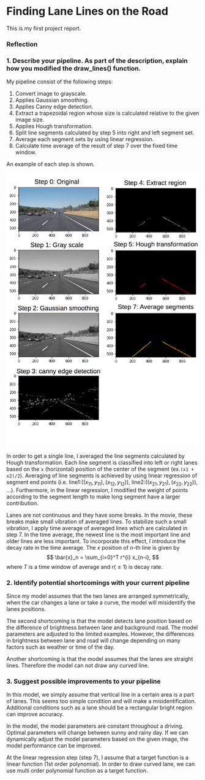 # **Finding Lane Lines on the Road**

This is my first project report.

### Reflection

### 1. Describe your pipeline. As part of the description, explain how you modified the draw_lines() function.

My pipeline consist of the following steps:

1. Convert image to grayscale.
2. Applies Gaussian smoothing.
3. Applies Canny edge detection.
4. Extract a trapezoidal region whose size is calculated relative to the given image size.
5. Applies Hough transformation.
6. Split line segments calculated by step 5 into right and left segment set.
7. Average each segment sets by using linear regression.
8. Calculate time average of the result of step 7 over the fixed time window.

An example of each step is shown.

![pipeline-example](test_images_out/PipelineExample.png "pipeline-example")

In order to get a single line, I averaged the line segments calculated by Hough transformation. Each line segment is classified into left or right lanes based on the `x` (horizontal) position of the center of the segment (ex.`(x1 + x2)/2`). Averaging of line segments is achieved by using linear regression of segment end points (i.e. line1:$((x_{11}, y_{11}), (x_{12}, y_{12}))$, line2:$((x_{21}, y_{21}), (x_{22}, y_{22}))$, ...). Furthermore, in the linear regression, I modified the weight of points according to the segment length to make long segment have a larger contribution.

Lanes are not continuous and they have some breaks. In the movie, these breaks make small vibration of averaged lines. To stabilize such a small vibration, I apply time average of averaged lines which are calculated in step 7. In the time average, the newest line is the most important line and older lines are less important. To incorporate this effect, I introduce the decay rate in the time average. The $x$ position of $n$-th line is given by
$$
  \bar{x}_n = \sum_{i=0}^T r^{i} x_{n-i},
$$
where $T$ is a time window of average and $r (\le 1)$ is decay rate.


### 2. Identify potential shortcomings with your current pipeline

Since my model assumes that the two lanes are arranged symmetrically, when the car changes a lane or take a curve, the model will misidentify the lanes positions.

The second shortcoming is that the model detects lane position based on the difference of brightness between lane and background road. The model parameters are adjusted to the limited examples. However, the differences in brightness between lane and road will change depending on many factors such as weather or time of the day.

Another shortcoming is that the model assumes that the lanes are straight lines. Therefore the model can not draw any curved line.

### 3. Suggest possible improvements to your pipeline

In this model, we simply assume that vertical line in a certain area is a part of lanes. This seems too simple condition and will make a misidentification. Additional conditions such as a lane should be a rectangular bright region can improve accuracy.

In the model, the model parameters are constant throughout a driving. Optimal parameters will change between sunny and rainy day. If we can dynamically adjust the model parameters based on the given image, the model performance can be improved.

At the linear regression step (step 7), I assume that a target function is a linear function (1st order polynomial). In order to draw curved lane, we can use multi order polynomial function as a target function.
